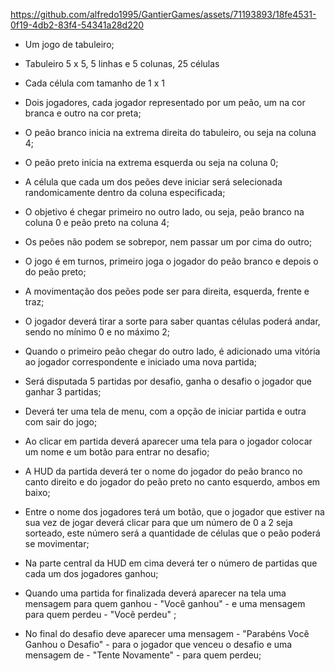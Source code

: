 


https://github.com/alfredo1995/GantierGames/assets/71193893/18fe4531-0f19-4db2-83f4-54341a28d220




* Um jogo de tabuleiro;

* Tabuleiro 5 x 5, 5 linhas e 5 colunas, 25 células

* Cada célula com tamanho de 1 x 1

* Dois jogadores, cada jogador representado por um peão, um na cor branca e outro na cor preta;

* O peão branco inicia na extrema direita do tabuleiro, ou seja na coluna 4;

* O peão preto inicia na extrema esquerda ou seja na coluna 0;

* A célula que cada um dos peões deve iniciar será selecionada randomicamente dentro da coluna especificada;

* O objetivo é chegar primeiro no outro lado, ou seja, peão branco na coluna 0 e peão preto na coluna 4;

* Os peões não podem se sobrepor, nem passar um por cima do outro;

* O jogo é em turnos, primeiro joga o jogador do peão branco e depois o do peão preto;

* A movimentação dos peões pode ser para direita, esquerda, frente e traz;

* O jogador deverá tirar a sorte para saber quantas células poderá andar, sendo no mínimo 0 e no máximo 2;

* Quando o primeiro peão chegar do outro lado, é adicionado uma vitória ao jogador correspondente e iniciado uma nova partida;

* Será disputada 5 partidas por desafio, ganha o desafio o jogador que ganhar 3 partidas;

* Deverá ter uma tela de menu, com a opção de iniciar partida e outra com sair do jogo;

* Ao clicar em partida deverá aparecer uma tela para o jogador colocar um nome e um botão para entrar no desafio;

* A HUD da partida deverá ter o nome do jogador do peão branco no canto direito e do jogador do peão preto no canto esquerdo, ambos em baixo;

* Entre o nome dos jogadores terá um botão, que o jogador que estiver na sua vez de jogar deverá clicar para que um número de 0 a 2 seja sorteado, este número será a quantidade de células que o peão poderá se movimentar;

* Na parte central da HUD em cima deverá ter o número de partidas que cada um dos jogadores ganhou;

* Quando uma partida for finalizada deverá aparecer na tela uma mensagem para quem ganhou - "Você ganhou" - e uma mensagem para quem perdeu - "Você perdeu" ;

* No final do desafio deve aparecer uma mensagem - "Parabéns Você Ganhou o Desafio" - para o jogador que venceu o desafio e uma mensagem de - "Tente Novamente" - para quem perdeu;
